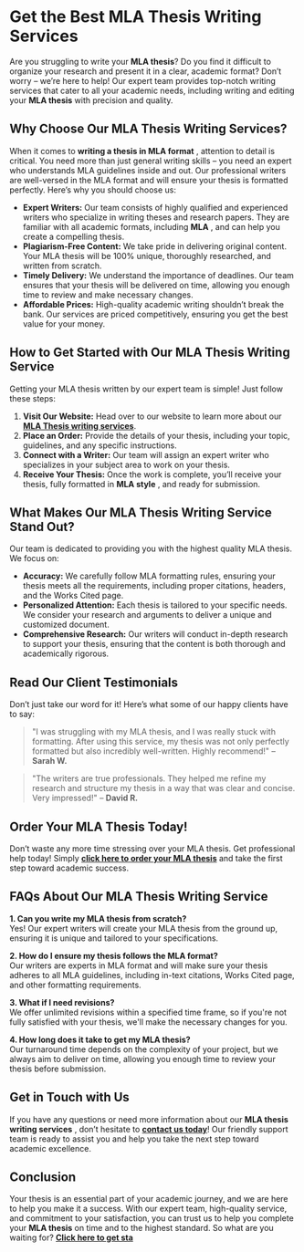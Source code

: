 # Get the Best MLA Thesis Writing Services

Are you struggling to write your **MLA thesis**? Do you find it difficult to organize your research and present it in a clear, academic format? Don’t worry – we’re here to help! Our expert team provides top-notch writing services that cater to all your academic needs, including writing and editing your **MLA thesis** with precision and quality.

## Why Choose Our MLA Thesis Writing Services?

When it comes to **writing a thesis in MLA format** , attention to detail is critical. You need more than just general writing skills – you need an expert who understands MLA guidelines inside and out. Our professional writers are well-versed in the MLA format and will ensure your thesis is formatted perfectly. Here’s why you should choose us:

- **Expert Writers:** Our team consists of highly qualified and experienced writers who specialize in writing theses and research papers. They are familiar with all academic formats, including **MLA** , and can help you create a compelling thesis.
- **Plagiarism-Free Content:** We take pride in delivering original content. Your MLA thesis will be 100% unique, thoroughly researched, and written from scratch.
- **Timely Delivery:** We understand the importance of deadlines. Our team ensures that your thesis will be delivered on time, allowing you enough time to review and make necessary changes.
- **Affordable Prices:** High-quality academic writing shouldn’t break the bank. Our services are priced competitively, ensuring you get the best value for your money.

## How to Get Started with Our MLA Thesis Writing Service

Getting your MLA thesis written by our expert team is simple! Just follow these steps:

1. **Visit Our Website:** Head over to our website to learn more about our [**MLA Thesis writing services**](https://tinyurl.com/topessay?keyword=mla+thesis).
2. **Place an Order:** Provide the details of your thesis, including your topic, guidelines, and any specific instructions.
3. **Connect with a Writer:** Our team will assign an expert writer who specializes in your subject area to work on your thesis.
4. **Receive Your Thesis:** Once the work is complete, you’ll receive your thesis, fully formatted in **MLA style** , and ready for submission.

## What Makes Our MLA Thesis Writing Service Stand Out?

Our team is dedicated to providing you with the highest quality MLA thesis. We focus on:

- **Accuracy:** We carefully follow MLA formatting rules, ensuring your thesis meets all the requirements, including proper citations, headers, and the Works Cited page.
- **Personalized Attention:** Each thesis is tailored to your specific needs. We consider your research and arguments to deliver a unique and customized document.
- **Comprehensive Research:** Our writers will conduct in-depth research to support your thesis, ensuring that the content is both thorough and academically rigorous.

## Read Our Client Testimonials

Don’t just take our word for it! Here’s what some of our happy clients have to say:

> "I was struggling with my MLA thesis, and I was really stuck with formatting. After using this service, my thesis was not only perfectly formatted but also incredibly well-written. Highly recommend!" – **Sarah W.**

> "The writers are true professionals. They helped me refine my research and structure my thesis in a way that was clear and concise. Very impressed!" – **David R.**

## Order Your MLA Thesis Today!

Don’t waste any more time stressing over your MLA thesis. Get professional help today! Simply [**click here to order your MLA thesis**](https://tinyurl.com/topessay?keyword=mla+thesis) and take the first step toward academic success.

## FAQs About Our MLA Thesis Writing Service

**1. Can you write my MLA thesis from scratch?**  
 Yes! Our expert writers will create your MLA thesis from the ground up, ensuring it is unique and tailored to your specifications.

**2. How do I ensure my thesis follows the MLA format?**  
 Our writers are experts in MLA format and will make sure your thesis adheres to all MLA guidelines, including in-text citations, Works Cited page, and other formatting requirements.

**3. What if I need revisions?**  
 We offer unlimited revisions within a specified time frame, so if you're not fully satisfied with your thesis, we'll make the necessary changes for you.

**4. How long does it take to get my MLA thesis?**  
 Our turnaround time depends on the complexity of your project, but we always aim to deliver on time, allowing you enough time to review your thesis before submission.

## Get in Touch with Us

If you have any questions or need more information about our **MLA thesis writing services** , don’t hesitate to [**contact us today**](https://tinyurl.com/topessay?keyword=mla+thesis)! Our friendly support team is ready to assist you and help you take the next step toward academic excellence.

## Conclusion

Your thesis is an essential part of your academic journey, and we are here to help you make it a success. With our expert team, high-quality service, and commitment to your satisfaction, you can trust us to help you complete your **MLA thesis** on time and to the highest standard. So what are you waiting for? [**Click here to get sta**](https://tinyurl.com/topessay?keyword=mla+thesis)

